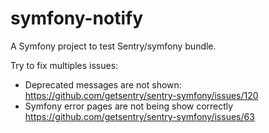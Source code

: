symfony-notify
======

A Symfony project to test Sentry/symfony bundle.

Try to fix multiples issues:
- Deprecated messages are not shown: https://github.com/getsentry/sentry-symfony/issues/120
- Symfony error pages are not being show correctly https://github.com/getsentry/sentry-symfony/issues/63
